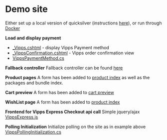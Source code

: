 # Demo site

Either set up a local version of quicksilver (instructions [here](https://github.com/vippsas/vipps-episerver/blob/master/demo/README.md)), or run through [Docker](https://github.com/Geta/package-shared/blob/master/README.md#local-development-set-up)

**Load and display payment**

- [_Vipps.cshtml](https://github.com/vippsas/vipps-episerver/blob/master/demo/Sources/EPiServer.Reference.Commerce.Site/Views/Payment/_Vipps.cshtml) - display Vipps Payment method
- [_VippsConfirmation.cshtml](https://github.com/vippsas/vipps-episerver/blob/master/demo/Sources/EPiServer.Reference.Commerce.Site/Views/Shared/_VippsConfirmation.cshtml) - Vipps order confirmation view
- [VippsPaymentMethod.cs](https://github.com/vippsas/vipps-episerver/blob/master/demo/Sources/EPiServer.Reference.Commerce.Site/Features/Payment/PaymentMethods/VippsPaymentMethod.cs)

**Fallback controller**
Fallback controller can be found [here](https://github.com/vippsas/vipps-episerver/blob/master/demo/Sources/EPiServer.Reference.Commerce.Site/Features/Checkout/Controllers/PaymentFallbackController.cs)

**Product pages**
A form has been added to [product index](https://github.com/vippsas/vipps-episerver/blob/master/demo/Sources/EPiServer.Reference.Commerce.Site/Views/Product/Index.cshtml#L99) as well as the packages and bundle index.

**Cart preview**
A form has been added to [cart preview](https://github.com/vippsas/vipps-episerver/blob/master/demo/Sources/EPiServer.Reference.Commerce.Site/Views/Shared/_MiniCartDetails.cshtml#L92)

**WishList page**
A form has been added to [product index](https://github.com/vippsas/vipps-episerver/blob/master/demo/Sources/EPiServer.Reference.Commerce.Site/Views/WishList/Index.cshtml#L42)

**Frontend for Vipps Express Checkout api call**
Simple jquery/ajax [VippsExpress.js](https://github.com/vippsas/vipps-episerver/blob/master/demo/Sources/EPiServer.Reference.Commerce.Site/Scripts/js/VippsExpress.js)

**Polling Initialization**
Initialize polling on the site as in example above [VippsPollingInitialization.cs](https://github.com/vippsas/vipps-episerver/blob/master/demo/Sources/EPiServer.Reference.Commerce.Site/Infrastructure/VippsPollingInitialization.cs)